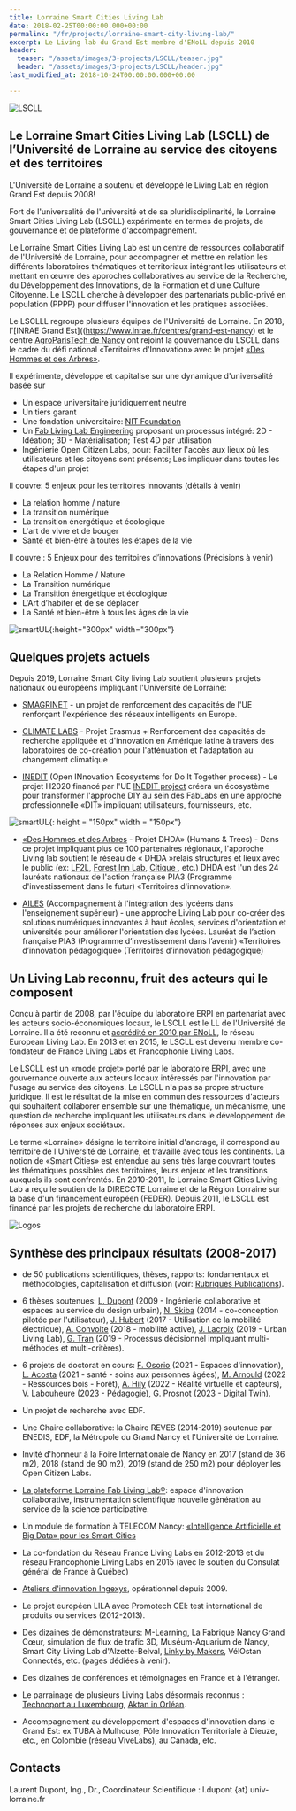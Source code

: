 ```yaml
---
title: Lorraine Smart Cities Living Lab
date: 2018-02-25T00:00:00.000+00:00
permalink: "/fr/projects/lorraine-smart-city-living-lab/"
excerpt: Le Living lab du Grand Est membre d'ENoLL depuis 2010
header:
  teaser: "/assets/images/3-projects/LSCLL/teaser.jpg"
  header: "/assets/images/3-projects/LSCLL/header.jpg"
last_modified_at: 2018-10-24T00:00:00.000+00:00

---
```

![LSCLL](/assets/images/3-projects/LSCLL/bandeau.png)

## Le Lorraine Smart Cities Living Lab (LSCLL) de l’Université de Lorraine au service des citoyens et des territoires

L'Université de Lorraine a soutenu et développé le Living Lab en région Grand Est depuis 2008!  

Fort de l'universalité de l'université et de sa pluridisciplinarité, le Lorraine Smart Cities Living Lab (LSCLL) expérimente en termes de projets, de gouvernance et de plateforme d'accompagnement.  

Le Lorraine Smart Cities Living Lab est un centre de ressources collaboratif de l'Université de Lorraine, pour accompagner et mettre en relation les différents laboratoires thématiques et territoriaux intégrant les utilisateurs et mettant en œuvre des approches collaboratives au service de la Recherche, du Développement des Innovations, de la Formation et d'une Culture Citoyenne. Le LSCLL cherche à développer des partenariats public-privé en population (PPPP) pour diffuser l'innovation et les pratiques associées.

Le LSCLLL regroupe plusieurs équipes de l'Université de Lorraine. En 2018, l'[INRAE ​​Grand Est]((https://www.inrae.fr/centres/grand-est-nancy) et le centre [AgroParisTech de Nancy](http://www2.agroparistech.fr/Centre-de-Nancy-733.html) ont rejoint la gouvernance du LSCLL dans le cadre du défi national «Territoires d'Innovation» avec le projet [«Des Hommes et des Arbres»](https://www.deshommesetdesarbres.org/).

Il expérimente, développe et capitalise sur une dynamique d'universalité basée sur

+ Un espace universitaire juridiquement neutre
+ Un tiers garant
+ Une fondation universitaire: [NIT Foundation](http://fondation-nit.univ-lorraine.fr/)
+ Un [Fab Living Lab Engineering](http://lf2l.fr/concept/) proposant un processus intégré: 2D - Idéation; 3D - Matérialisation; Test 4D par utilisation
+ Ingénierie Open Citizen Labs, pour: Faciliter l'accès aux lieux où les utilisateurs et les citoyens sont présents; Les impliquer dans toutes les étapes d'un projet  

Il couvre: 5 enjeux pour les territoires innovants (détails à venir)

+ La relation homme / nature
+ La transition numérique
+ La transition énergétique et écologique
+ L'art de vivre et de bouger
+ Santé et bien-être à toutes les étapes de la vie

Il couvre : 5 Enjeux pour des territoires d’innovations (Précisions à venir)

* La Relation Homme / Nature
* La Transition numérique
* La Transition énergétique et écologique
* L'Art d’habiter et de se déplacer
* La Santé et bien-être à tous les âges de la vie  

![smartUL](/assets/images/3-projects/LSCLL/smartUL.png){:height="300px" width="300px"}  
## Quelques projets actuels 

Depuis 2019, Lorraine Smart City living Lab soutient plusieurs projets nationaux ou européens impliquant l'Université de Lorraine:
 
+ [SMAGRINET](https://www.smagrinet.eu/) - un projet de renforcement des capacités de l'UE renforçant l'expérience des réseaux intelligents en Europe.

+ [CLIMATE LABS](https://erpi.univ-lorraine.fr/projects/Climatelabs/) - Projet Erasmus + Renforcement des capacités de recherche appliquée et d'innovation en Amérique latine à travers des laboratoires de co-création pour l'atténuation et l'adaptation au changement climatique

+ [INEDIT](https://erpi.univ-lorraine.fr/projects/INEDIT/) (Open INnovation Ecosystems for Do It Together process) - Le projet H2020 financé par l'UE [INEDIT project](https://www.inedit-project.eu/project/) créera un écosystème pour transformer l'approche DIY au sein des FabLabs en une approche professionnelle «DIT» impliquant utilisateurs, fournisseurs, etc.


![smartUL](/assets/images/3-projects/LSCLL/marianne.png){: height = "150px" width = "150px"}
 
+ [«Des Hommes et des Arbres](https://www.deshommesetdesarbres.org/) - Projet DHDA» (Humans & Trees) - Dans ce projet impliquant plus de 100 partenaires régionaux, l'approche Living lab soutient le réseau de « DHDA »relais structures et lieux avec le public (ex: [LF2L](http://lf2l.fr/), [Forest Inn Lab](https://factuel.univ-lorraine.fr/node/13837), [Citique ](https://www.citique.fr/), etc.) DHDA est l'un des 24 lauréats nationaux de l'action française PIA3 (Programme d'investissement dans le futur) «Territoires d'innovation».  

+ [AILES](https://erpi.univ-lorraine.fr/projects/Ailes/) (Accompagnement à l'intégration des lycéens dans l'enseignement supérieur) - une approche Living Lab pour co-créer des solutions numériques innovantes à haut écoles, services d'orientation et universités pour améliorer l'orientation des lycées. Lauréat de l’action française PIA3 (Programme d’investissement dans l’avenir) «Territoires d’innovation pédagogique» (Territoires d’innovation pédagogique)

## Un Living Lab reconnu, fruit des acteurs qui le composent

Conçu à partir de 2008, par l'équipe du laboratoire ERPI en partenariat avec les acteurs socio-économiques locaux, le LSCLL est le LL de l'Université de Lorraine. Il a été reconnu et [accrédité en 2010 par ENoLL](https://enoll.org/network/living-labs/?livinglab=lorraine-smart-cities-living-lab), le réseau European Living Lab. En 2013 et en 2015, le LSCLL est devenu membre co-fondateur de France Living Labs et Francophonie Living Labs.

Le LSCLL est un «mode projet» porté par le laboratoire ERPI, avec une gouvernance ouverte aux acteurs locaux intéressés par l'innovation par l'usage au service des citoyens. Le LSCLL n'a pas sa propre structure juridique. Il est le résultat de la mise en commun des ressources d'acteurs qui souhaitent collaborer ensemble sur une thématique, un mécanisme, une question de recherche impliquant les utilisateurs dans le développement de réponses aux enjeux sociétaux.

Le terme «Lorraine» désigne le territoire initial d'ancrage, il correspond au territoire de l'Université de Lorraine, et travaille avec tous les continents.
La notion de «Smart Cities» est entendue au sens très large couvrant toutes les thématiques possibles des territoires, leurs enjeux et les transitions auxquels ils sont confrontés.
En 2010-2011, le Lorraine Smart Cities Living Lab a reçu le soutien de la DIRECCTE Lorraine et de la Région Lorraine sur la base d'un financement européen (FEDER). Depuis 2011, le LSCLL est financé par les projets de recherche du laboratoire ERPI.  

![Logos](/assets/images/3-projects/LSCLL/bandeaulogo.png)  


## Synthèse des principaux résultats (2008-2017)

+ de 50 publications scientifiques, thèses, rapports: fondamentaux et méthodologies, capitalisation et diffusion (voir: [Rubriques Publications](http://lf2l.fr/publications/)).  

+ 6 thèses soutenues: [L. Dupont](http://www.theses.fr/2009INPL069N) (2009 - Ingénierie collaborative et espaces au service du design urbain), [N. Skiba](http://www.theses.fr/2014LORR0027) (2014 - co-conception pilotée par l'utilisateur), [J. Hubert](http://www.theses.fr/2017LORR0083) (2017 - Utilisation de la mobilité électrique), [A. Convolte](http://www.theses.fr/2018LORR0243) (2018 - mobilité active), [J. Lacroix](http://www.theses.fr/2019LORR0185) (2019 - Urban Living Lab), [G. Tran](http://www.theses.fr/2019LORR0168) (2019 - Processus décisionnel impliquant multi-méthodes et multi-critères).  

+ 6 projets de doctorat en cours: [F. Osorio](https://erpi.univ-lorraine.fr/people/Ferney-Osorio/) (2021 - Espaces d'innovation), [L. Acosta](https://erpi.univ-lorraine.fr/people/Linda-Acosta/) (2021 - santé - soins aux personnes âgées), [M. Arnould](https://erpi.univ-lorraine.fr/people/Maxence-Arnould/) (2022 - Ressources bois - Forêt), [A. Hily](https://erpi.univ-lorraine.fr/people/Anaelle-Hily/) (2022 - Réalité virtuelle et capteurs), V. Labouheure (2023 - Pédagogie), G. Prosnot (2023 - Digital Twin).  

+ Un projet de recherche avec EDF.  

+ Une Chaire collaborative: la Chaire REVES (2014-2019) soutenue par ENEDIS, EDF, la Métropole du Grand Nancy et l'Université de Lorraine.  

+ Invité d'honneur à la Foire Internationale de Nancy en 2017 (stand de 36 m2), 2018 (stand de 90 m2), 2019 (stand de 250 m2) pour déployer les Open Citizen Labs. 

+ [La plateforme Lorraine Fab Living Lab®](https://www.lf2l.fr): espace d'innovation collaborative, instrumentation scientifique nouvelle génération au service de la science participative.

+ Un module de formation à TELECOM Nancy: [«Intelligence Artificielle et Big Data» pour les Smart Cities](http://iamd-mom.telecomnancy.univ-lorraine.fr/)

+ La co-fondation du Réseau France Living Labs en 2012-2013 et du réseau Francophonie Living Labs en 2015 (avec le soutien du Consulat général de France à Québec)  

+ [Ateliers d'innovation Ingexys](http://masterprojter.wixsite.com/lesaiu), opérationnel depuis 2009.  

+ Le projet européen LILA avec Promotech CEI: test international de produits ou services (2012-2013).  

+ Des dizaines de démonstrateurs: M-Learning, La Fabrique Nancy Grand Cœur, simulation de flux de trafic 3D, Muséum-Aquarium de Nancy, Smart City Living Lab d'Alzette-Belval, [Linky by Makers](http://linkybymakers.fr/en-anglais/), VélOstan Connectés, etc. (pages dédiées à venir).  

+ Des dizaines de conférences et témoignages en France et à l'étranger.  

+ Le parrainage de plusieurs Living Labs désormais reconnus : [Technoport au Luxembourg](https://enoll.org/network/living-labs/?livinglab=technoport-living-lab-luxembourg), [Aktan in Orléan](https://aktan.fr/living-lab/).  

+ Accompagnement au développement d'espaces d'innovation dans le Grand Est: ex TUBA à Mulhouse, Pôle Innovation Territoriale à Dieuze, etc., en Colombie (réseau ViveLabs), au Canada, etc.  


## Contacts

Laurent Dupont, Ing., Dr., Coordinateur Scientifique : l.dupont {at} univ-lorraine.fr